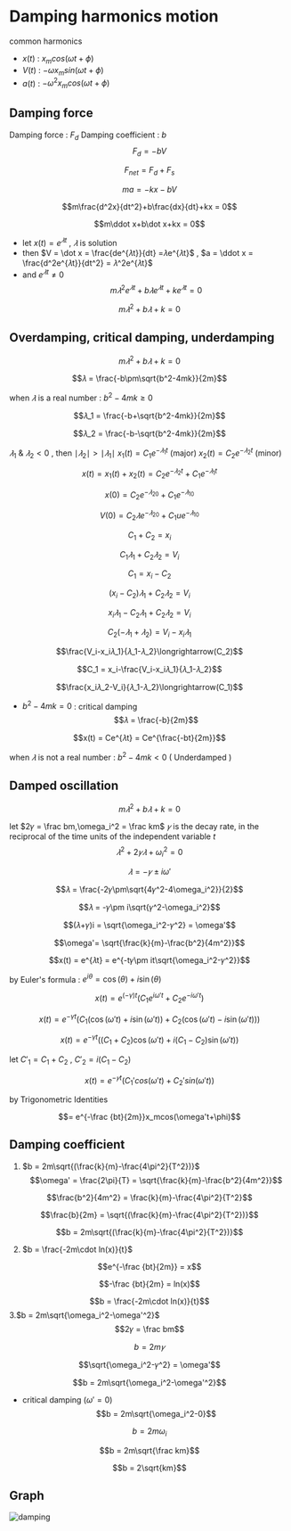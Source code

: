 # Damping harmonics motion
common harmonics
* $x(t)$ : $x_mcos(\omega t+\phi)$
* $V(t)$ : $-\omega x_msin(\omega t+\phi)$
* $a(t)$ : $-\omega^2x_mcos(\omega t+\phi)$
## Damping force
Damping force : $F_d$
Damping coefficient : $b$
$$F_d = -bV$$

$$F_{net} = F_d+F_s$$

$$ma = -kx-bV$$

$$m\frac{d^2x}{dt^2}+b\frac{dx}{dt}+kx = 0$$

$$m\ddot x+b\dot x+kx = 0$$

* let $x(t) = e^{𝜆t}$ , $𝜆$ is solution
* then $V = \dot x = \frac{de^{𝜆t}}{dt} =𝜆e^{𝜆t}$ , $a = \ddot x = \frac{d^2e^{𝜆t}}{dt^2} = 𝜆^2e^{𝜆t}$
* and $e^{𝜆t} \not= 0$
$$m𝜆^2e^{𝜆t}+b𝜆e^{𝜆t}+ke^{𝜆t} = 0$$

$$m𝜆^2+b𝜆+k = 0$$
## Overdamping, critical damping, underdamping
$$m𝜆^2+b𝜆+k = 0$$

$$𝜆 = \frac{-b\pm\sqrt{b^2-4mk}}{2m}$$

when $𝜆$ is a real number : $b^2-4mk\ge 0$

$$𝜆_1 = \frac{-b+\sqrt{b^2-4mk}}{2m}$$

$$𝜆_2 = \frac{-b-\sqrt{b^2-4mk}}{2m}$$

$𝜆_1$ & $𝜆_2 < 0$ , then $\mid 𝜆_2\mid>\mid 𝜆_1\mid$
$x_1(t) = C_1e^{-𝜆_1t}$ (major)
$x_2(t) = C_2e^{-𝜆_2t}$ (minor)

$$x(t) = x_1(t)+x_2(t) = C_2e^{-𝜆_2t}+C_1e^{-𝜆_1t}$$

$$x(0) = C_2e^{-𝜆_20}+C_1e^{-𝜆_10}$$

$$V(0) = C_2𝜆e^{-𝜆_20}+C_1ue^{-𝜆_10}$$

$$C_1+C_2 = x_i$$

$$C_1𝜆_1+C_2𝜆_2 = V_i$$

$$C_1 = x_i-C_2$$

$$(x_i-C_2)𝜆_1+C_2𝜆_2 = V_i$$

$$x_i𝜆_1-C_2𝜆_1+C_2𝜆_2 = V_i$$

$$C_2(-𝜆_1+𝜆_2) = V_i-x_i𝜆_1$$

$$\frac{V_i-x_i𝜆_1}{𝜆_1-𝜆_2}\longrightarrow(C_2)$$

$$C_1 = x_i-\frac{V_i-x_i𝜆_1}{𝜆_1-𝜆_2}$$

$$\frac{x_i𝜆_2-V_i}{𝜆_1-𝜆_2}\longrightarrow(C_1)$$

* $b^2-4mk = 0$ : critical damping
$$𝜆 = \frac{-b}{2m}$$

$$x(t) = Ce^{𝜆t} = Ce^{\frac{-bt}{2m}}$$

when $𝜆$ is not a real number : $b^2-4mk < 0$ ( Underdamped )
## Damped oscillation
$$m𝜆^2+b𝜆+k = 0$$

let $2𝛾 = \frac bm,\omega_i^2 = \frac km$
$𝛾$ is the decay rate, in the reciprocal of the time units of the independent variable $t$
$$𝜆^2+2𝛾𝜆+\omega_i^2 = 0$$

$$𝜆 = -𝛾\pm i\omega'$$

$$𝜆 = \frac{-2𝛾\pm\sqrt{4𝛾^2-4\omega_i^2}}{2}$$

$$𝜆 = -𝛾\pm i\sqrt{𝛾^2-\omega_i^2}$$

$$(𝜆+𝛾)i = \sqrt{\omega_i^2-𝛾^2} = \omega'$$

$$\omega'= \sqrt{\frac{k}{m}-\frac{b^2}{4m^2}}$$

$$x(t) = e^{𝜆t} = e^{-t𝛾\pm it\sqrt{\omega_i^2-𝛾^2}}$$

by Euler's formula : $e^{i\theta} = \cos(\theta)+i\sin(\theta)$

$$ x(t) = e^{(-\gamma)t} \left( C_1 e^{i\omega' t} + C_2 e^{-i\omega' t} \right) $$

$$ x(t) = e^{-\gamma t} \left( C_1 (\cos(\omega' t) + i \sin(\omega' t)) + C_2 (\cos(\omega' t) - i \sin(\omega' t)) \right) $$

$$ x(t) = e^{-\gamma t} \left( (C_1 + C_2) \cos(\omega' t) + i (C_1 - C_2) \sin(\omega' t) \right) $$

let $C'_1 = C_1 + C_2$ , $C'_2 = i (C_1 - C_2)$

$$x(t) = e^{-𝛾t}(C_1'cos(\omega't)+C_2'sin(\omega't))$$

by Trigonometric Identities

$$= e^{-\frac {bt}{2m}}x_mcos(\omega't+\phi)$$
## Damping coefficient
1. $b = 2m\sqrt{(\frac{k}{m}-\frac{4\pi^2}{T^2})}$
$$\omega' = \frac{2\pi}{T} = \sqrt{\frac{k}{m}-\frac{b^2}{4m^2}}$$

$$\frac{b^2}{4m^2} = \frac{k}{m}-\frac{4\pi^2}{T^2}$$

$$\frac{b}{2m} = \sqrt{(\frac{k}{m}-\frac{4\pi^2}{T^2})}$$

$$b = 2m\sqrt{(\frac{k}{m}-\frac{4\pi^2}{T^2})}$$

2. $b = \frac{-2m\cdot ln(x)}{t}$

$$e^{-\frac {bt}{2m}} = x$$

$$-\frac {bt}{2m} = ln(x)$$

$$b = \frac{-2m\cdot ln(x)}{t}$$
3.$b = 2m\sqrt{\omega_i^2-\omega'^2}$
$$2𝛾 = \frac bm$$

$$b = 2m𝛾$$

$$\sqrt{\omega_i^2-𝛾^2} = \omega'$$

$$b = 2m\sqrt{\omega_i^2-\omega'^2}$$
* critical damping ($\omega' = 0$)
$$b = 2m\sqrt{\omega_i^2-0}$$

$$b = 2m\omega_i$$

$$b = 2m\sqrt{\frac km}$$

$$b = 2\sqrt{km}$$
## Graph
![damping](https://hackmd.io/_uploads/SkpZZ00S1l.png)
